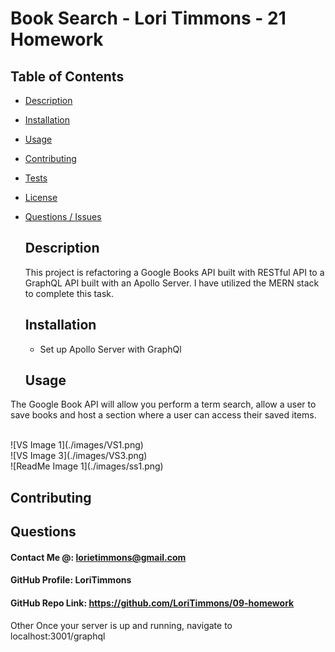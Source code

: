 # Book Search - Lori Timmons - 21 Homework 


## Table of Contents 
* [Description](#Description)  <br>
* [Installation](#Installation)<br>
* [Usage](#Usage)<br>
* [Contributing](#Contributing)<br>
* [Tests](#Tests)<br>
* [License](#License)<br>
* [Questions / Issues](#Questions)<br>

  ## Description
  This project is refactoring a Google Books API built with RESTful API to a GraphQL API built with an Apollo Server. I have utilized the MERN stack to complete this task. 

  ## Installation
  * Set up Apollo Server with GraphQl
  

  ## Usage
 The Google Book API will allow you perform a term search, allow a user to save books and host a section where a user can access their saved items. 
  
<br> 
  ![VS Image 1](./images/VS1.png)  <br> ![VS Image 3](./images/VS3.png) <br>  ![ReadMe Image 1](./images/ss1.png)<br>

  ## Contributing
 

  ## Questions
  #### Contact Me @: lorietimmons@gmail.com<br>
  #### GitHub Profile: LoriTimmons
  #### GitHub Repo Link: https://github.com/LoriTimmons/09-homework




Other 
Once your server is up and running, navigate to localhost:3001/graphql